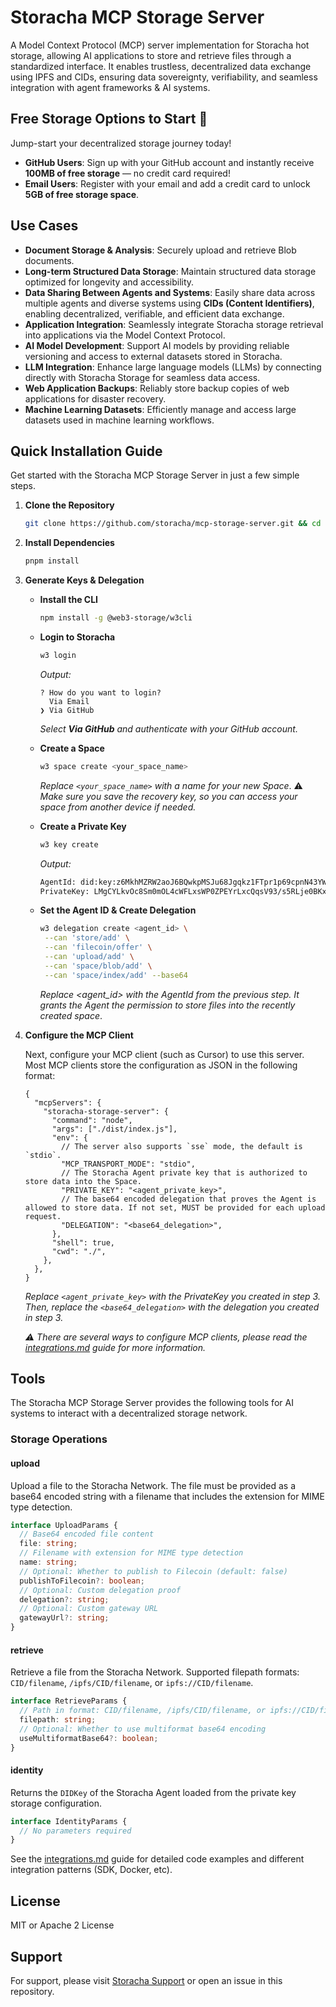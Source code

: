 # Storacha MCP Storage Server

A Model Context Protocol (MCP) server implementation for Storacha hot storage, allowing AI applications to store and retrieve files through a standardized interface. It enables trustless, decentralized data exchange using IPFS and CIDs, ensuring data sovereignty, verifiability, and seamless integration with agent frameworks & AI systems.

## Free Storage Options to Start 🚀

Jump-start your decentralized storage journey today!

- **GitHub Users**: Sign up with your GitHub account and instantly receive **100MB of free storage** — no credit card required!
- **Email Users**: Register with your email and add a credit card to unlock **5GB of free storage space**.

## Use Cases

- **Document Storage & Analysis**: Securely upload and retrieve Blob documents.
- **Long-term Structured Data Storage**: Maintain structured data storage optimized for longevity and accessibility.
- **Data Sharing Between Agents and Systems**: Easily share data across multiple agents and diverse systems using **CIDs (Content Identifiers)**, enabling decentralized, verifiable, and efficient data exchange.
- **Application Integration**: Seamlessly integrate Storacha storage retrieval into applications via the Model Context Protocol.
- **AI Model Development**: Support AI models by providing reliable versioning and access to external datasets stored in Storacha.
- **LLM Integration**: Enhance large language models (LLMs) by connecting directly with Storacha Storage for seamless data access.
- **Web Application Backups**: Reliably store backup copies of web applications for disaster recovery.
- **Machine Learning Datasets**: Efficiently manage and access large datasets used in machine learning workflows.

## Quick Installation Guide

Get started with the Storacha MCP Storage Server in just a few simple steps.

1. **Clone the Repository**

   ```bash
   git clone https://github.com/storacha/mcp-storage-server.git && cd mcp-storage-server
   ```

2. **Install Dependencies**

   ```bash
   pnpm install
   ```

3. **Generate Keys & Delegation**

   - **Install the CLI**
     ```bash
     npm install -g @web3-storage/w3cli
     ```
   - **Login to Storacha**
     ```bash
     w3 login
     ```
     _Output:_
     ```
     ? How do you want to login?
       Via Email
     ❯ Via GitHub
     ```
     _Select **Via GitHub** and authenticate with your GitHub account._
   - **Create a Space**
     ```bash
     w3 space create <your_space_name>
     ```
     _Replace `<your_space_name>` with a name for your new Space_.
     :warning: _Make sure you save the recovery key, so you can access your space from another device if needed._
   - **Create a Private Key**

     ```bash
     w3 key create
     ```

     _Output:_

     ```txt
     AgentId: did:key:z6MkhMZRW2aoJ6BQwkpMSJu68Jgqkz1FTpr1p69cpnN43YWG
     PrivateKey: LMgCYLkvOc8Sm0mOL4cWFLxsWP0ZPEYrLxcQqsV93/s5RLje0BKx05muAse1Hkvh+sxUW38OcHtpiN1zxfpTJ4ht4jxV0=
     ```

   - **Set the Agent ID & Create Delegation**
     ```bash
     w3 delegation create <agent_id> \
      --can 'store/add' \
      --can 'filecoin/offer' \
      --can 'upload/add' \
      --can 'space/blob/add' \
      --can 'space/index/add' --base64
     ```
     _Replace <agent_id> with the AgentId from the previous step. It grants the Agent the permission to store files into the recently created space_.

4. **Configure the MCP Client**

   Next, configure your MCP client (such as Cursor) to use this server. Most MCP clients store the configuration as JSON in the following format:

   ```jsonc
   {
     "mcpServers": {
       "storacha-storage-server": {
         "command": "node",
         "args": ["./dist/index.js"],
         "env": {
           // The server also supports `sse` mode, the default is `stdio`.
           "MCP_TRANSPORT_MODE": "stdio",
           // The Storacha Agent private key that is authorized to store data into the Space.
           "PRIVATE_KEY": "<agent_private_key>",
           // The base64 encoded delegation that proves the Agent is allowed to store data. If not set, MUST be provided for each upload request.
           "DELEGATION": "<base64_delegation>",
         },
         "shell": true,
         "cwd": "./",
       },
     },
   }
   ```

   _Replace `<agent_private_key>` with the PrivateKey you created in step 3. Then, replace the `<base64_delegation>` with the delegation you created in step 3._

   _:warning: There are several ways to configure MCP clients, please read the [integrations.md](https://github.com/storacha/mcp-storage-server/blob/main/docs/integrations.md) guide for more information._

## Tools

The Storacha MCP Storage Server provides the following tools for AI systems to interact with a decentralized storage network.

### Storage Operations

#### upload

Upload a file to the Storacha Network. The file must be provided as a base64 encoded string with a filename that includes the extension for MIME type detection.

```typescript
interface UploadParams {
  // Base64 encoded file content
  file: string;
  // Filename with extension for MIME type detection
  name: string;
  // Optional: Whether to publish to Filecoin (default: false)
  publishToFilecoin?: boolean;
  // Optional: Custom delegation proof
  delegation?: string;
  // Optional: Custom gateway URL
  gatewayUrl?: string;
}
```

#### retrieve

Retrieve a file from the Storacha Network. Supported filepath formats: `CID/filename`, `/ipfs/CID/filename`, or `ipfs://CID/filename`.

```typescript
interface RetrieveParams {
  // Path in format: CID/filename, /ipfs/CID/filename, or ipfs://CID/filename
  filepath: string;
  // Optional: Whether to use multiformat base64 encoding
  useMultiformatBase64?: boolean;
}
```

#### identity

Returns the `DIDKey` of the Storacha Agent loaded from the private key storage configuration.

```typescript
interface IdentityParams {
  // No parameters required
}
```

See the [integrations.md](https://github.com/storacha/mcp-storage-server/blob/main/docs/integrations.md) guide for detailed code examples and different integration patterns (SDK, Docker, etc).

## License

MIT or Apache 2 License

## Support

For support, please visit [Storacha Support](https://storacha.network) or open an issue in this repository.
